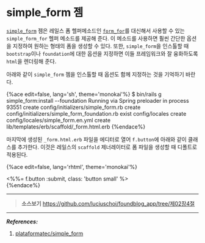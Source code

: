 # simple_form 젬

[`simple_form`](https://github.com/plataformatec/simple_form) 젬은 레일스 폼 헬퍼메소드인 [`form_for`](http://guides.rubyonrails.org/form_helpers.html)를 대신해서 사용할 수 있는 `simple_form_for` 헬퍼 메소드를 제공해 준다. 이 메소드를 사용하면 훨씬 간단한 옵션을 지정하여 원하는 형태의 폼을 생성할 수 있다. 또한, `simple_form`을 인스톨할 때 `bootstrap`이나 `foundation`에 대한 옵션을 지정하면 이들 프레임워크와 잘 융화하도록 `html`을 렌더링해 준다.

아래와 같이 `simple_form` 젬을 인스톨할 때 옵션도 함께 지정하는 것을 기억하기 바란다.

{%ace edit=false, lang='sh', theme='monokai'%}
$ bin/rails g simple_form:install --foundation
Running via Spring preloader in process 93551
      create  config/initializers/simple_form.rb
      create  config/initializers/simple_form_foundation.rb
       exist  config/locales
      create  config/locales/simple_form.en.yml
      create  lib/templates/erb/scaffold/_form.html.erb
{%endace%}

마지막에 생성된 `_form.html.erb` 파일을 에디터로 열어 `f.button`에 아래와 같이 클래스를 추가한다. 이것은 레일스의 `scaffold` 제너레이터로  폼 파일을 생성할 때 디폴트로 적용된다.

{%ace edit=false, lang='rhtml', theme='monokai'%}
<div class="form-actions">
  <%%= f.button :submit, class: 'button small' %>
</div>
{%endace%}

---

> **소스보기** https://github.com/luciuschoi/foundblog_app/tree/제02장4절

---

_**References:**_

1. [plataformatec/simple_form](https://github.com/plataformatec/simple_form)
